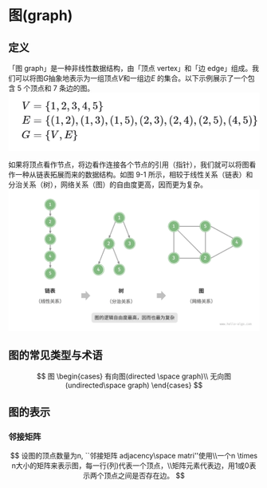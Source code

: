 # 图(graph)

## 定义

「图 graph」是一种非线性数据结构，由「顶点 vertex」和「边 edge」组成。我们可以将图$G$抽象地表示为一组顶点$V$和一组边$E$ 的集合。以下示例展示了一个包含 5 个顶点和 7 条边的图。![alt text](img/example.png)

如果将顶点看作节点，将边看作连接各个节点的引用（指针），我们就可以将图看作一种从链表拓展而来的数据结构。如图 9-1 所示，相较于线性关系（链表）和分治关系（树），网络关系（图）的自由度更高，因而更为复杂。
![alt text](img/linkedlist_tree_graph.png)

## 图的常见类型与术语

$$
    图
    \begin{cases}
        有向图(directed \space graph)\\
        无向图(undirected\space graph)
    \end{cases}
$$

## 图的表示

### 邻接矩阵

$$
    设图的顶点数量为n, ``邻接矩阵 adjacency\space matri''使用\\一个n \times n大小的矩阵来表示图，每一行(列)代表一个顶点，\\矩阵元素代表边，用1或0表示两个顶点之间是否存在边。
$$